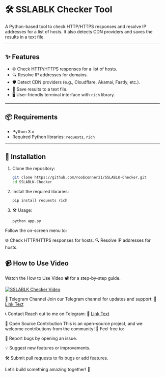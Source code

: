 # 🛠️ SSLABLK Checker Tool

A Python-based tool to check HTTP/HTTPS responses and resolve IP addresses for a list of hosts. It also detects CDN providers and saves the results in a text file.

---

## ✨ Features
- 🌐 Check HTTP/HTTPS responses for a list of hosts.
- 🔍 Resolve IP addresses for domains.
- 🛡️ Detect CDN providers (e.g., Cloudflare, Akamai, Fastly, etc.).
- 💾 Save results to a text file.
- 🖥️ User-friendly terminal interface with `rich` library.

---

## 📦 Requirements
- Python 3.x
- Required Python libraries: `requests`, `rich`

---

## 🚀 Installation
1. Clone the repository:
   ```bash
   git clone https://github.com/noobconner21/SSLABLK-Checker.git
   cd SSLABLK-Checker

2. Install the required libraries:
   ```bash
   pip install requests rich

3. 🛠️ Usage:
   ```bash
   python app.py

Follow the on-screen menu to:

🌐 Check HTTP/HTTPS responses for hosts.
🔍 Resolve IP addresses for hosts.

## 📹 How to Use Video
Watch the How to Use Video 📽️ for a step-by-step guide.

[![SSLABLK Checker Video](https://i.vimeocdn.com/video/1056691723_640.jpg)](https://vimeo.com/1056691723)



📢 Telegram Channel
Join our Telegram channel for updates and support:
🔗 [Link Text](https://t.me/shaystudiolab)

📞 Contact
Reach out to me on Telegram:
👤 [Link Text](https://t.me/ShayC21)


🤝 Open Source Contribution
This is an open-source project, and we welcome contributions from the community! 🎉
Feel free to:

🐛 Report bugs by opening an issue.

💡 Suggest new features or improvements.

🛠️ Submit pull requests to fix bugs or add features.

Let’s build something amazing together! 🚀
